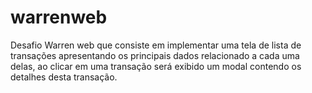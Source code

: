 # warrenweb
Desafio Warren web que consiste em implementar uma tela de lista de transações apresentando os principais dados relacionado a cada uma delas, ao clicar em uma transação será exibido um modal contendo os detalhes desta transação.
